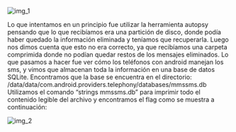 ![img_1](https://github.com/emilianosecchi/CTFS-Writeups/assets/49136614/dfda661c-c4a5-498a-b4e1-bed678cd1ae5)

Lo que intentamos en un principio fue utilizar la herramienta autopsy pensando que lo que recibíamos era una partición de disco, donde podía haber quedado la información eliminada y teníamos que recuperarla. Luego nos dimos cuenta que esto no era correcto, ya que recibíamos una carpeta comprimida donde no podían quedar restos de los mensajes eliminados. 
Lo que pasamos a hacer fue ver cómo los teléfonos con android manejan los sms, y vimos que almacenan toda la información en una base de datos SQLite. Encontramos que la base se encuentra en el directorio:
/data/data/com.android.providers.telephony/databases/mmssms.db
Utilizamos el comando “strings mmssms.db” para imprimir todo el contenido legible del archivo y encontramos el flag como se muestra a continuación:

![img_2](https://github.com/emilianosecchi/CTFS-Writeups/assets/49136614/ccc6f967-c207-41cf-85dc-8dcb27e96201)

